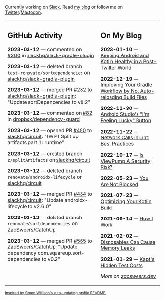 Currently working on [Slack](https://slack.com/). Read [my blog](https://zacsweers.dev/) or follow me on [Twitter](https://twitter.com/ZacSweers)/[Mastodon](https://hachyderm.io/@ZacSweers).

<table><tr><td valign="top" width="60%">

## GitHub Activity
<!-- githubActivity starts -->
**2023-03-12** — commented on [#280](https://github.com/slackhq/slack-gradle-plugin/pull/280#issuecomment-1465431944) in [slackhq/slack-gradle-plugin](https://github.com/slackhq/slack-gradle-plugin)

**2023-03-12** — deleted branch `test-renovate/sortdependencies` on [slackhq/slack-gradle-plugin](https://github.com/slackhq/slack-gradle-plugin)

**2023-03-12** — merged PR [#282](https://github.com/slackhq/slack-gradle-plugin/pull/282) to [slackhq/slack-gradle-plugin](https://github.com/slackhq/slack-gradle-plugin): "Update sortDependencies to v0.2"

**2023-03-12** — commented on [#82](https://github.com/dropbox/dependency-guard/issues/82#issuecomment-1465412086) in [dropbox/dependency-guard](https://github.com/dropbox/dependency-guard)

**2023-03-12** — opened PR [#490](https://github.com/slackhq/circuit/pull/490) to [slackhq/circuit](https://github.com/slackhq/circuit): "(WIP) Split up artifacts part 1: runtime"

**2023-03-12** — created branch `z/splitArtifacts` on [slackhq/circuit](https://github.com/slackhq/circuit)

**2023-03-12** — deleted branch `renovate/androidx-lifecycle` on [slackhq/circuit](https://github.com/slackhq/circuit)

**2023-03-12** — merged PR [#484](https://github.com/slackhq/circuit/pull/484) to [slackhq/circuit](https://github.com/slackhq/circuit): "Update androidx-lifecycle to v2.6.0"

**2023-03-12** — deleted branch `renovate/sortdependencies` on [ZacSweers/CatchUp](https://github.com/ZacSweers/CatchUp)

**2023-03-12** — merged PR [#565](https://github.com/ZacSweers/CatchUp/pull/565) to [ZacSweers/CatchUp](https://github.com/ZacSweers/CatchUp): "Update dependency com.squareup.sort-dependencies to v0.2"
<!-- githubActivity ends -->
</td><td valign="top" width="40%">

## On My Blog
<!-- blog starts -->
**2023-01-10** — [Keeping Android and Kotlin Healthy in a Post-Twitter World](https://www.zacsweers.dev/keeping-android-healthy/)

**2022-12-19** — [Improving Your Gradle Workflow by Not Auto-reloading Build Files](https://www.zacsweers.dev/improving-your-workflow-by-not-auto-reloading-build-files/)

**2022-11-30** — [Android Studio's "I'm Feeling Lucky" Button](https://www.zacsweers.dev/android-studios-im-feeling-lucky-button/)

**2022-11-22** — [Network Calls in Lint: Best Practices](https://www.zacsweers.dev/network-calls-in-lint-best-practices/)

**2022-10-17** — [Is ViewPump A Security Risk?](https://www.zacsweers.dev/is-viewpump-a-security-risk/)

**2022-05-23** — [You Are Not Blocked](https://www.zacsweers.dev/you-are-not-blocked/)

**2021-07-23** — [Optimizing Your Kotlin Build](https://www.zacsweers.dev/optimizing-your-kotlin-build/)

**2021-06-14** — [How I Work](https://www.zacsweers.dev/how-i-work/)

**2021-02-02** — [Disposables Can Cause Memory Leaks](https://www.zacsweers.dev/disposables-can-cause-memory-leaks/)

**2021-01-29** — [Kapt's Hidden Test Costs](https://www.zacsweers.dev/kapts-hidden-test-costs/)
<!-- blog ends -->
_More on [zacsweers.dev](https://zacsweers.dev/)_
</td></tr></table>

<sub><a href="https://simonwillison.net/2020/Jul/10/self-updating-profile-readme/">Inspired by Simon Willison's auto-updating profile README.</a></sub>